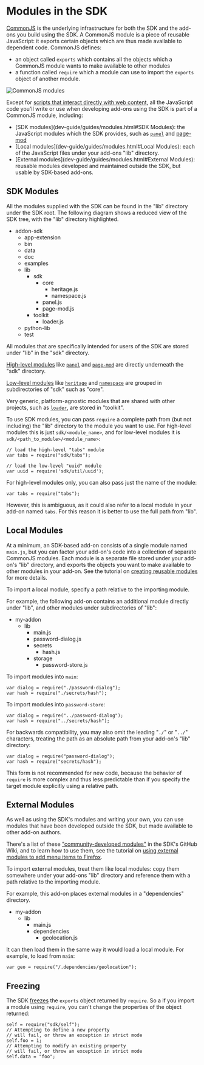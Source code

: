 <!-- This Source Code Form is subject to the terms of the Mozilla Public
   - License, v. 2.0. If a copy of the MPL was not distributed with this
   - file, You can obtain one at http://mozilla.org/MPL/2.0/. -->

# Modules in the SDK #

[CommonJS](http://wiki.commonjs.org/wiki/CommonJS) is the underlying
infrastructure for both the SDK and the add-ons you build using the SDK.
A CommonJS module is a piece of reusable JavaScript: it exports certain
objects which are thus made available to dependent code. CommonJS defines:

* an object called `exports` which contains all the objects which a CommonJS
module wants to make available to other modules
* a function called `require` which a module can use to import the `exports`
object of another module.

![CommonJS modules](static-files/media/commonjs-modules.png)

Except for [scripts that interact directly with web content](dev-guide/guides/content-scripts/index.html),
all the JavaScript code you'll write or use when developing add-ons using
the SDK is part of a CommonJS module, including:

* [SDK modules](dev-guide/guides/modules.html#SDK Modules):
the JavaScript modules which the SDK provides, such as
[`panel`](modules/sdk/panel.html) and [page-mod](modules/sdk/page-mod.html)
* [Local modules](dev-guide/guides/modules.html#Local Modules):
each of the JavaScript files under your add-ons "lib" directory.
* [External modules](dev-guide/guides/modules.html#External Modules):
reusable modules developed and maintained outside the SDK, but usable by
SDK-based add-ons.

## SDK Modules ##

All the modules supplied with the SDK can be found in the "lib"
directory under the SDK root. The following diagram shows a reduced view
of the SDK tree, with the "lib" directory highlighted.

<ul class="tree">
  <li>addon-sdk
    <ul>
      <li>app-extension</li>
      <li>bin</li>
      <li>data</li>
      <li>doc</li>
      <li>examples</li>
      <li class="highlight-tree-node">lib
        <ul>
          <li>sdk
            <ul>
              <li>core
                <ul>
                  <li>heritage.js</li>
                  <li>namespace.js</li>
                </ul>
              </li>
              <li>panel.js</li>
              <li>page-mod.js</li>
            </ul>
          </li>
          <li>toolkit
              <ul>
                <li>loader.js</li>
              </ul>
          </li>
        </ul>
      </li>
      <li>python-lib</li>
      <li>test</li>
    </ul>
  </li>
</ul>

All modules that are specifically intended for users of the
SDK are stored under "lib" in the "sdk" directory.

[High-level modules](dev-guide/high-level-apis.html) like
[`panel`](modules/sdk/panel.html) and
 [`page-mod`](modules/sdk/page-mod.html) are directly underneath
the "sdk" directory.

[Low-level modules](dev-guide/low-level-apis.html) like
[`heritage`](modules/sdk/core/heritage.html) and
[`namespace`](modules/sdk/core/heritage.html) are grouped in subdirectories
of "sdk" such as "core".

Very generic, platform-agnostic modules that are shared with other
projects, such as [`loader`](modules/toolkit/loader.html), are stored
in "toolkit".

<div style="clear:both"></div>

To use SDK modules, you can pass `require` a complete path from
(but not including) the "lib" directory to the module you want to use.
For high-level modules this is just `sdk/<module_name>`, and for low-level
modules it is `sdk/<path_to_module>/<module_name>`:

    // load the high-level "tabs" module
    var tabs = require("sdk/tabs");

    // load the low-level "uuid" module
    var uuid = require('sdk/util/uuid');

For high-level modules only, you can also pass just the name of the module:

    var tabs = require("tabs");

However, this is ambiguous, as it could also refer to a local module in your
add-on named `tabs`. For this reason it is better to use the full path from
"lib".

## Local Modules ##

At a minimum, an SDK-based add-on consists of a single module
named `main.js`, but you can factor your add-on's code into a collection
of separate CommonJS modules. Each module is a separate file stored under your
add-on's "lib" directory, and exports the objects you want to make available
to other modules in your add-on. See the tutorial on
[creating reusable modules](dev-guide/tutorials/reusable-modules.html) for
more details.

To import a local module, specify a path relative to the importing module.

For example, the following add-on contains an additional module directly under
"lib", and other modules under subdirectories of "lib":

<ul class="tree">
  <li>my-addon
    <ul>
      <li>lib
        <ul>
          <li>main.js</li>
          <li>password-dialog.js</li>
          <li>secrets
            <ul>
              <li>hash.js</li>
            </ul>
          </li>
          <li>storage
            <ul>
              <li>password-store.js</li>
            </ul>
          </li>
        </ul>
      </li>
    </ul>
  </li>
</ul>

To import modules into `main`:

    var dialog = require("./password-dialog");
    var hash = require("./secrets/hash");

To import modules into `password-store`:

    var dialog = require("../password-dialog");
    var hash = require("../secrets/hash");

<div style="clear:both"></div>

For backwards compatibility, you may also omit the leading "`./`"
or "`../`" characters, treating the path as an absolute path from
your add-on's "lib" directory:

    var dialog = require("password-dialog");
    var hash = require("secrets/hash");

This form is not recommended for new code, because the behavior of `require`
is more complex and thus less predictable than if you specify the target
module explicitly using a relative path.

## External Modules ##

As well as using the SDK's modules and writing your own, you
can use modules that have been developed outside the SDK, but made
available to other add-on authors.

There's a list of these
["community-developed modules"](https://github.com/mozilla/addon-sdk/wiki/Community-developed-modules)
in the SDK's GitHub Wiki, and to learn how to use them, see
the tutorial on
[using external modules to add menu items to Firefox](dev-guide/tutorials/adding-menus.html).

To import external modules, treat them like local modules:
copy them somewhere under your add-ons "lib" directory and
reference them with a path relative to the importing module.

For example, this add-on places external modules in a "dependencies"
directory.

<ul class="tree">
  <li>my-addon
    <ul>
      <li>lib
        <ul>
          <li>main.js</li>
          <li>dependencies
            <ul>
              <li>geolocation.js</li>
            </ul>
          </li>
        </ul>
      </li>
    </ul>
  </li>
</ul>

It can then load them in the same way it would load a local module.
For example, to load from `main`:

    var geo = require("/.dependencies/geolocation");

<div style="clear:both"></div>

## Freezing ##

The SDK
[freezes](https://developer.mozilla.org/en/JavaScript/Reference/Global_Objects/Object/freeze)
the `exports` object returned by `require`. So a if you import a module using
`require`, you can't change the properties of the object returned:

    self = require("sdk/self");
    // Attempting to define a new property
    // will fail, or throw an exception in strict mode
    self.foo = 1;
    // Attempting to modify an existing property
    // will fail, or throw an exception in strict mode
    self.data = "foo";
